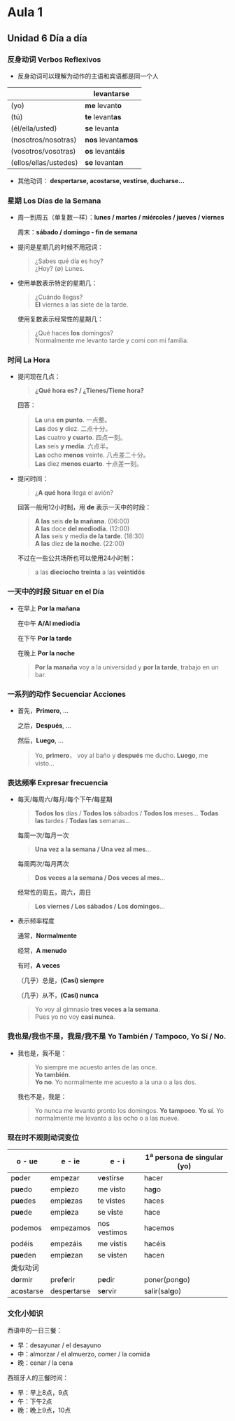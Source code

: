 # Aula 1

## Unidad 6 Día a día

### 反身动词 Verbos Reflexivos

- 反身动词可以理解为动作的主语和宾语都是同一个人

| | levantarse |
| --- | --- |
| (yo) | **me** levant**o** |
| (tú) | **te** levant**as** |
| (él/ella/usted) | **se** levant**a** |
| (nosotros/nosotras) | **nos** levant**amos** |
| (vosotros/vosotras) | **os** levant**áis** |
| (ellos/ellas/ustedes) | **se** levant**an** |

- 其他动词：
**despertarse, acostarse, vestirse, ducharse...**

### 星期 Los Días de la Semana

- 周一到周五（单复数一样）：**lunes / martes / miércoles / jueves / viernes**

  周末：**sábado / domingo - fin de semana**

- 提问是星期几的时候不用冠词：

  > ¿Sabes qué día es hoy? <br>
  > ¿Hoy? ($\emptyset$) Lunes.

- 使用单数表示特定的星期几：

  > ¿Cuándo llegas? <br>
  > **El** viernes a las siete de la tarde.

  使用复数表示经常性的星期几：

  > ¿Qué haces **los** domingos? <br>
  > Normalmente me levanto tarde y comi con mi familia.

### 时间 La Hora

- 提问现在几点：

  > **¿Qué hora es? / ¿Tienes/Tiene hora?**

  回答：

  > **La** una **en punto**. 一点整。<br>
  > **Las** dos **y** diez. 二点十分。<br>
  > **Las** cuatro **y cuarto**. 四点一刻。<br>
  > **Las** seis **y media**. 六点半。<br>
  > **Las** ocho **menos** veinte. 八点差二十分。<br>
  > **Las** diez **menos cuarto**. 十点差一刻。<br>

- 提问时间：

  > ¿**A qué hora** llega el avión?

  回答一般用12小时制，用 **de** 表示一天中的时段：

  > **A las** seis **de la mañana**. (06:00) <br>
  > **A las** doce **del mediodía**. (12:00) <br>
  > **A las** seis y media **de la tarde**. (18:30) <br>
  > **A las** diez **de la noche**. (22:00)

  不过在一些公共场所也可以使用24小时制：

  > a las **dieciocho treinta**
  > a las **veintidós**

### 一天中的时段 Situar en el Día

- 在早上 **Por la mañana**

  在中午 **A/Al mediodía**

  在下午 **Por la tarde**

  在晚上 **Por la noche**

  > **Por la manaña** voy a la universidad y **por la tarde**, trabajo en un bar.

### 一系列的动作 Secuenciar Acciones

- 首先，**Primero**, ...

  之后，**Después**, ...

  然后，**Luego**, ...

  > Yo, **primero**， voy al baño y **después** me ducho. **Luego**, me visto...

### 表达频率 Expresar frecuencia

- 每天/每周六/每月/每个下午/每星期

  > **Todos los** días / **Todos los** sábados / **Todos los** meses...
  > **Todas las** tardes / **Todas las** semanas...

  每周一次/每月一次

  > **Una vez a la semana / Una vez al mes**...

  每周两次/每月两次

  > **Dos veces a la semana / Dos veces al mes**...

  经常性的周五，周六，周日

  > **Los viernes / Los sábados / Los domingos**...

- 表示频率程度

  通常，**Normalmente**

  经常，**A menudo**

  有时，**A veces**

  （几乎）总是，**(Casi) siempre**

  （几乎）从不，**(Casi) nunca**

  > Yo voy al gimnasio **tres veces a la semana**. <br>
  > Pues yo no voy **casi nunca**.

### 我也是/我也不是，我是/我不是 Yo También / Tampoco, Yo Sí / No.

- 我也是，我不是：

  > Yo siempre me acuesto antes de las once. <br>
  > **Yo también**. <br>
  > **Yo no**. Yo normalmente me acuesto a la una o a las dos.

  我也不是，我是：

  > Yo nunca me levanto pronto los domingos.
  > **Yo tampoco**.
  > **Yo sí**. Yo normalmente me levanto a las ocho o a las nueve.

### 现在时不规则动词变位

|o - ue| e - ie| e - i | 1<sup>a</sup> persona de singular (yo) |
|----|----|----|----|
| p**o**der | emp**e**zar | v**e**stirse| hacer |
| p**ue**do | emp**ie**zo | me v**i**sto| ha**g**o |
| p**ue**des | emp**ie**zas | te v**i**stes | haces |
| p**ue**de | emp**ie**za | se v**i**ste | hace |
| podemos | empezamos | nos vestimos| hacemos |
| podéis | empezáis | me v**i**stís | hacéis |
| p**ue**den | emp**ie**zan | se v**i**sten | hacen |
|类似动词||||
| d**o**rmir | pref**e**rir| p**e**dir | poner(pon**g**o)|
| ac**o**starse | desp**e**rtarse| s**e**rvir | salir(sal**g**o)|

### 文化小知识

西语中的一日三餐：
- 早：desayunar / el desayuno
- 中：almorzar / el almuerzo, comer / la comida
- 晚：cenar / la cena

西班牙人的三餐时间：
- 早：早上8点，9点
- 午：下午2点
- 晚：晚上9点，10点
